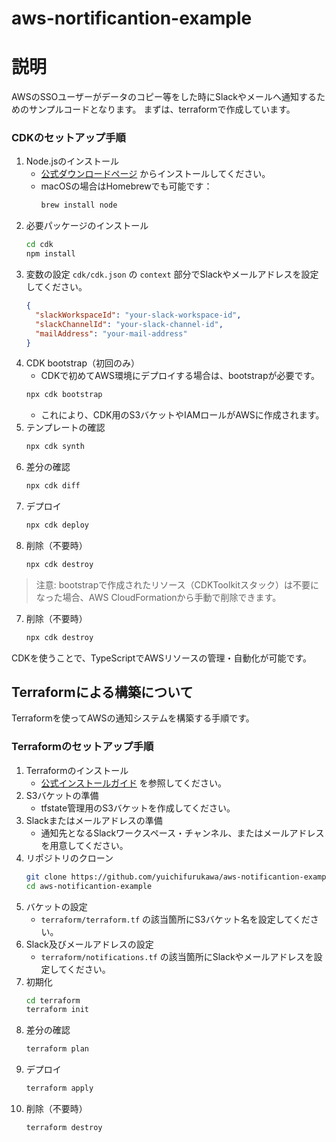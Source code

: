 # aws-nortificantion-example

# 説明
AWSのSSOユーザーがデータのコピー等をした時にSlackやメールへ通知するためのサンプルコードとなります。
まずは、terraformで作成しています。


### CDKのセットアップ手順
1. Node.jsのインストール
	- [公式ダウンロードページ](https://nodejs.org/ja/download/) からインストールしてください。
	- macOSの場合はHomebrewでも可能です：
	  ```bash
	  brew install node
	  ```
2. 必要パッケージのインストール
	```bash
	cd cdk
	npm install
	```
3. 変数の設定
	`cdk/cdk.json` の `context` 部分でSlackやメールアドレスを設定してください。
	```json
	{
	  "slackWorkspaceId": "your-slack-workspace-id",
	  "slackChannelId": "your-slack-channel-id",
	  "mailAddress": "your-mail-address"
	}
	```
4. CDK bootstrap（初回のみ）
	- CDKで初めてAWS環境にデプロイする場合は、bootstrapが必要です。
	```bash
	npx cdk bootstrap
	```
	- これにより、CDK用のS3バケットやIAMロールがAWSに作成されます。
5. テンプレートの確認
	```bash
	npx cdk synth
	```
6. 差分の確認
	```bash
	npx cdk diff
	```
7. デプロイ
	```bash
	npx cdk deploy
	```
8. 削除（不要時）
	```bash
	npx cdk destroy
	```

> 注意: bootstrapで作成されたリソース（CDKToolkitスタック）は不要になった場合、AWS CloudFormationから手動で削除できます。
7. 削除（不要時）
	```bash
	npx cdk destroy
	```

CDKを使うことで、TypeScriptでAWSリソースの管理・自動化が可能です。


## Terraformによる構築について
Terraformを使ってAWSの通知システムを構築する手順です。

### Terraformのセットアップ手順
1. Terraformのインストール
	- [公式インストールガイド](https://developer.hashicorp.com/terraform/install) を参照してください。
2. S3バケットの準備
	- tfstate管理用のS3バケットを作成してください。
3. Slackまたはメールアドレスの準備
	- 通知先となるSlackワークスペース・チャンネル、またはメールアドレスを用意してください。
4. リポジトリのクローン
	```bash
	git clone https://github.com/yuichifurukawa/aws-notificantion-example.git
	cd aws-notificantion-example
	```
5. バケットの設定
	- `terraform/terraform.tf` の該当箇所にS3バケット名を設定してください。
6. Slack及びメールアドレスの設定
	- `terraform/notifications.tf` の該当箇所にSlackやメールアドレスを設定してください。
7. 初期化
	```bash
	cd terraform
	terraform init
	```
8. 差分の確認
	```bash
	terraform plan
	```
9. デプロイ
	```bash
	terraform apply
	```
10. 削除（不要時）
	```bash
	terraform destroy
	```
